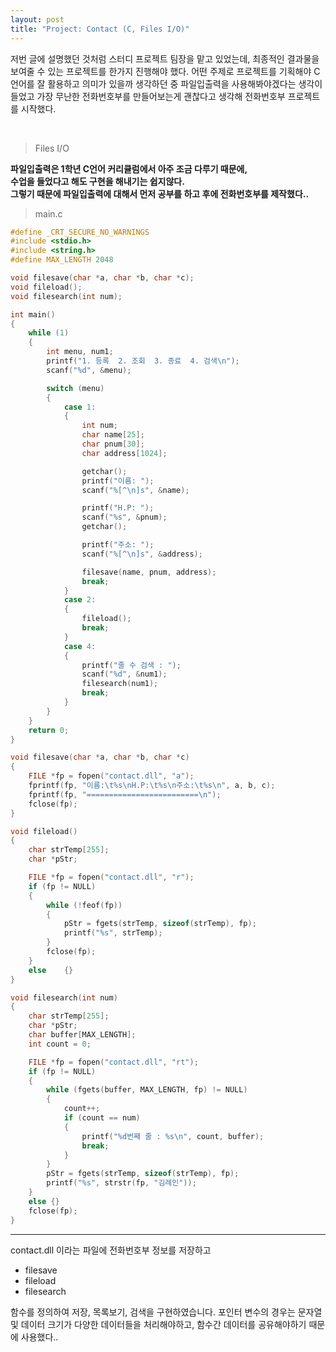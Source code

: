 ```yaml
---
layout: post
title: "Project: Contact (C, Files I/O)"
---
```


저번 글에 설명했던 것처럼 스터디 프로젝트 팀장을 맡고 있었는데, 
최종적인 결과물을 보여줄 수 있는 프로젝트를 한가지 진행해야 했다.
어떤 주제로 프로젝트를 기획해야 C언어를 잘 활용하고 의미가 있을까 생각하던 중
파일입출력을 사용해봐야겠다는 생각이 들었고 가장 무난한 전화번호부를 만들어보는게
괜찮다고 생각해 전화번호부 프로젝트를 시작했다.

<br>

> Files I/O

**파일입출력은 1학년 C언어 커리큘럼에서 아주 조금 다루기 때문에,<br>
수업을 들었다고 해도 구현을 해내기는 쉽지않다. <br>
그렇기 때문에 파일입출력에 대해서 먼저 공부를 하고 후에  전화번호부를 제작했다..**
<br>

> main.c

```c
#define _CRT_SECURE_NO_WARNINGS
#include <stdio.h>
#include <string.h>
#define MAX_LENGTH 2048

void filesave(char *a, char *b, char *c);
void fileload();
void filesearch(int num);

int main()
{
	while (1)
	{
		int menu, num1;
		printf("1. 등록  2. 조회  3. 종료  4. 검색\n");
		scanf("%d", &menu);

		switch (menu)
		{
			case 1:
			{
				int num;
				char name[25];
				char pnum[30];
				char address[1024];

				getchar();
				printf("이름: ");
				scanf("%[^\n]s", &name);

				printf("H.P: ");
				scanf("%s", &pnum);
				getchar();

				printf("주소: ");
				scanf("%[^\n]s", &address);

				filesave(name, pnum, address);
				break;
			}
			case 2:
			{
				fileload();
				break;
			}
			case 4:
			{
				printf("줄 수 검색 : ");
				scanf("%d", &num1);
				filesearch(num1);
				break;
			}
		}
	}
	return 0;
}

void filesave(char *a, char *b, char *c)
{
	FILE *fp = fopen("contact.dll", "a");
	fprintf(fp, "이름:\t%s\nH.P:\t%s\n주소:\t%s\n", a, b, c);
	fprintf(fp, "=========================\n");
	fclose(fp);
}

void fileload()
{
	char strTemp[255];
	char *pStr;

	FILE *fp = fopen("contact.dll", "r");
	if (fp != NULL)
	{
		while (!feof(fp))
		{
			pStr = fgets(strTemp, sizeof(strTemp), fp);
			printf("%s", strTemp);
		}
		fclose(fp);
	}
	else	{}
}

void filesearch(int num)
{
	char strTemp[255];
	char *pStr;
	char buffer[MAX_LENGTH];
	int count = 0;

	FILE *fp = fopen("contact.dll", "rt");
	if (fp != NULL)
	{
		while (fgets(buffer, MAX_LENGTH, fp) != NULL)
		{
			count++;
			if (count == num)
			{
				printf("%d번째 줄 : %s\n", count, buffer);
				break;
			}
		}
		pStr = fgets(strTemp, sizeof(strTemp), fp);
		printf("%s", strstr(fp, "김례인"));
	}
	else {}
	fclose(fp);
}
```
---
contact.dll 이라는 파일에 전화번호부 정보를 저장하고
* filesave
* fileload
* filesearch

함수를 정의하여 저장, 목록보기, 검색을 구현하였습니다.
포인터 변수의 경우는 문자열 및 데이터 크기가 다양한 데이터들을 처리해야하고, 함수간 데이터를 공유해야하기 때문에 사용했다..